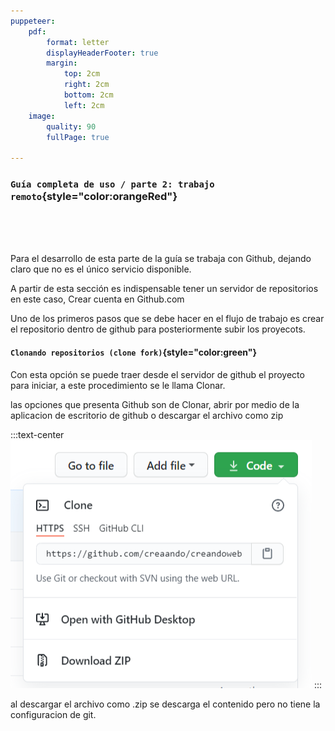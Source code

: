 ```yaml
---
puppeteer:
    pdf:
        format: letter
        displayHeaderFooter: true
        margin:
            top: 2cm
            right: 2cm
            bottom: 2cm
            left: 2cm
    image:
        quality: 90
        fullPage: true
    
---
```


### `Guía completa de uso / parte 2: trabajo remoto`{style="color:orangeRed"}

<br>
<br>
<br>

Para el desarrollo de esta parte de la guía se trabaja con Github, dejando claro que no es el único servicio disponible.

A partir de esta sección es indispensable tener un servidor de repositorios en este caso, Crear cuenta en Github.com

Uno de los primeros pasos que se debe hacer en el flujo de trabajo es crear el repositorio dentro de github para posteriormente subir los proyecots.

#### `Clonando repositorios (clone fork)`{style="color:green"}

Con esta opción se puede traer desde el servidor de github el proyecto para iniciar, a este procedimiento se le llama Clonar.

las opciones que presenta Github son de Clonar, abrir por medio de la aplicacion de escritorio de github o descargar el archivo como zip

:::text-center
![clone](./clone.png)
:::

al descargar el archivo como .zip se descarga el contenido pero no tiene la configuracion de git.


